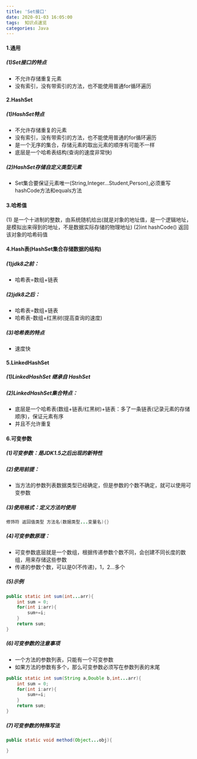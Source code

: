 ```yaml
---
title: 'Set接口'
date: 2020-01-03 16:05:00
tags:  知识点速览
categories: Java
---
```


#### 1.通用
##### (1)Set接口的特点
* 不允许存储重复元素
* 没有索引，没有带索引的方法，也不能使用普通for循环遍历

#### 2.HashSet
##### (1)HashSet特点
* 不允许存储重复的元素
* 没有索引，没有带索引的方法，也不能使用普通的for循环遍历
* 是一个无序的集合，存储元素的取出元素的顺序有可能不一样
* 底层是一个哈希表结构(查询的速度非常快)

##### (2)HashSet存储自定义类型元素
* Set集合要保证元素唯一(String,Integer...Student,Person),必须重写hashCode方法和equals方法

#### 3.哈希值
(1) 是一个十进制的整数，由系统随机给出(就是对象的地址值，是一个逻辑地址，是模拟出来得到的地址，不是数据实际存储的物理地址)
(2)int hashCode() 返回该对象的哈希码值

#### 4.Hash表(HashSet集合存储数据的结构)
##### (1)jdk8之前：
* 哈希表=数组+链表

##### (2)jdk8之后：
* 哈希表=数组+链表
* 哈希表-数组+红黑树(提高查询的速度)

##### (3)哈希表的特点
* 速度快

#### 5.LinkedHashSet
##### (1)LinkedHashSet 继承自 HashSet
##### (2)LinkedHashSet集合特点：
* 底层是一个哈希表(数组+链表/红黑树)+链表：多了一条链表(记录元素的存储顺序)，保证元素有序
* 并且不允许重复

#### 6.可变参数
##### (1)可变参数：是JDK1.5之后出现的新特性
##### (2)使用前提：
* 当方法的参数列表数据类型已经确定，但是参数的个数不确定，就可以使用可变参数

##### (3)使用格式：定义方法时使用
```java
修饰符 返回值类型 方法名(数据类型...变量名){}
```
##### (4)可变参数原理：
* 可变参数底层就是一个数组，根据传递参数个数不同，会创建不同长度的数组，用来存储这些参数
* 传递的参数个数，可以是0(不传递)，1，2...多个

##### (5)示例
```java
public static int sum(int...arr){
	int sum = 0;
	for(int i:arr){
		sum+=i;
	}
	return sum;
}
```
##### (6)可变参数的注意事项
* 一个方法的参数列表，只能有一个可变参数
* 如果方法的参数有多个，那么可变参数必须写在参数列表的末尾

```java
public static int sum(String a,Double b,int...arr){
	int sum = 0;
	for(int i:arr){
		sum+=i;
	}
	return sum;
}
```

##### (7)可变参数的特殊写法
```java
public static void method(Object...obj){

}
```
